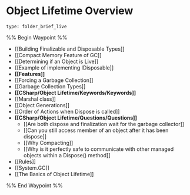 # Object Lifetime Overview
 
```ccard
type: folder_brief_live
```
 
%% Begin Waypoint %%
- [[Building Finalizable and Disposable Types]]
- [[Compact Memory Feature of GC]]
- [[Determining if an Object is Live]]
- [[Example of implementing IDisposable]]
- **[[Features]]**
- [[Forcing a Garbage Collection]]
- [[Garbage Collection Types]]
- **[[CSharp/Object Lifetime/Keywords/Keywords]]**
- [[Marshal class]]
- [[Object Generations]]
- [[Order of Actions when Dispose is called]]
- **[[CSharp/Object Lifetime/Questions/Questions]]**
	- [[Are both dispose and finalization wait for the garbage collector]]
	- [[Can you still access member of an object after it has been dispose]]
	- [[Why Compacting]]
	- [[Why is it perfectly safe to communicate with other managed objects within a Dispose() method]]
- [[Rules]]
- [[System.GC]]
- [[The Basics of Object Lifetime]]

%% End Waypoint %%
